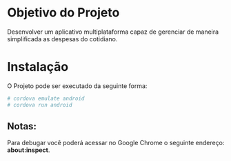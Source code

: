 Objetivo do Projeto
========================

Desenvolver um aplicativo multiplataforma capaz de gerenciar de maneira simplificada as despesas do cotidiano.

# Instalação

O Projeto pode ser executado da seguinte forma:

```bash
# cordova emulate android
# cordova run android
```

## Notas:

Para debugar você poderá acessar no Google Chrome o seguinte endereço: **about:inspect**.
